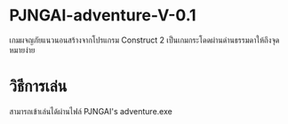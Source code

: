 # PJNGAI-adventure-V-0.1
เกมผจญภัยแนวนอนสร้างจากโปรแกรม Construct 2 เป็นเกมกระโดดผ่านด่านธรรมดาให้ถึงจุดหมายง่าย

# วิธีการเล่น
สามารถเข้าเล่นได้ผ่านไฟล์ PJNGAI's adventure.exe




